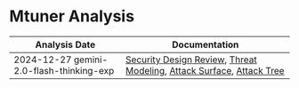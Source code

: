# Mtuner Analysis
| Analysis Date | Documentation |
|---------------|---------------|
| 2024-12-27 gemini-2.0-flash-thinking-exp | [Security Design Review](milostosic/mtuner/2024-12-27-gemini-2.0-flash-thinking-exp/sec-design.md), [Threat Modeling](milostosic/mtuner/2024-12-27-gemini-2.0-flash-thinking-exp/threat-modeling.md), [Attack Surface](milostosic/mtuner/2024-12-27-gemini-2.0-flash-thinking-exp/attack-surface.md), [Attack Tree](milostosic/mtuner/2024-12-27-gemini-2.0-flash-thinking-exp/attack-tree.md) |